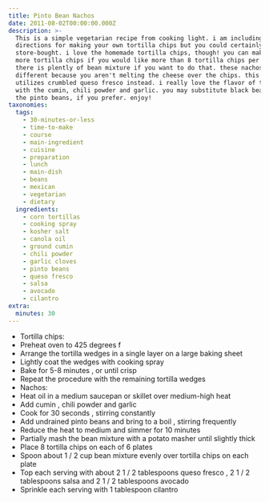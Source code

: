 ```yaml
---
title: Pinto Bean Nachos
date: 2011-08-02T00:00:00.000Z
description: >-
  This is a simple vegetarian recipe from cooking light. i am including
  directions for making your own tortilla chips but you could certainly use
  store-bought. i love the homemade tortilla chips, though! you can make or use
  more tortilla chips if you would like more than 8 tortilla chips per serving -
  there is plently of bean mixture if you want to do that. these nachos are
  different because you aren't melting the cheese over the chips. this recipe
  utilizes crumbled queso fresco instead. i really love the flavor of the beans
  with the cumin, chili powder and garlic. you may substitute black beans for
  the pinto beans, if you prefer. enjoy!
taxonomies:
  tags:
    - 30-minutes-or-less
    - time-to-make
    - course
    - main-ingredient
    - cuisine
    - preparation
    - lunch
    - main-dish
    - beans
    - mexican
    - vegetarian
    - dietary
  ingredients:
    - corn tortillas
    - cooking spray
    - kosher salt
    - canola oil
    - ground cumin
    - chili powder
    - garlic cloves
    - pinto beans
    - queso fresco
    - salsa
    - avocado
    - cilantro
extra:
  minutes: 30
---
```

 - Tortilla chips:
 - Preheat oven to 425 degrees f
 - Arrange the tortilla wedges in a single layer on a large baking sheet
 - Lightly coat the wedges with cooking spray
 - Bake for 5-8 minutes , or until crisp
 - Repeat the procedure with the remaining tortilla wedges
 - Nachos:
 - Heat oil in a medium saucepan or skillet over medium-high heat
 - Add cumin , chili powder and garlic
 - Cook for 30 seconds , stirring constantly
 - Add undrained pinto beans and bring to a boil , stirring frequently
 - Reduce the heat to medium and simmer for 10 minutes
 - Partially mash the bean mixture with a potato masher until slightly thick
 - Place 8 tortilla chips on each of 6 plates
 - Spoon about 1 / 2 cup bean mixture evenly over tortilla chips on each plate
 - Top each serving with about 2 1 / 2 tablespoons queso fresco , 2 1 / 2 tablespoons salsa and 2 1 / 2 tablespoons avocado
 - Sprinkle each serving with 1 tablespoon cilantro
